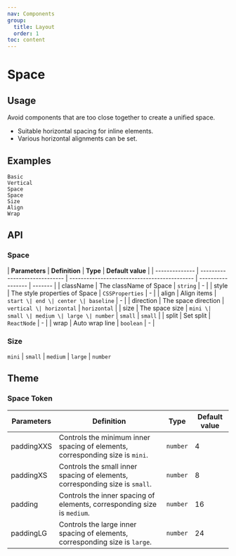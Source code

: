 ```yaml
---
nav: Components
group:
  title: Layout
  order: 1
toc: content
---
```


# Space

## Usage

Avoid components that are too close together to create a unified space.

- Suitable horizontal spacing for inline elements.
- Various horizontal alignments can be set.

## Examples

<code src="../../packages/ui/examples/space/basic.tsx" description="Crowded components horizontal spacing.">Basic</code>  
<code src="../../packages/ui/examples/space/direction-vertical.tsx" description="Crowded components vertical spacing.">Vertical Space</code>  
<code src="../../packages/ui/examples/space/size.tsx" description="Use `size` to set the spacing, Three sizes are preset: `small`, `middle`, `medium`, `large`. You can also customize the spacing. If size is not set, the spacing is `small`.">Space Size</code>  
<code src="../../packages/ui/examples/space/align.tsx" description="Config item align.">Align</code>  
<code src="../../packages/ui/examples/space/split.tsx" description="Auto wrap line.">Wrap</code>

## API

### Space

| **Parameters** | **Definition**                | **Type**                                     | **Default value** |
| -------------- | ----------------------------- | -------------------------------------------- | ----------------- | ------- |
| className      | The className of Space        | `string`                                     | -                 |
| style          | The style properties of Space | `CSSProperties`                              | -                 |
| align          | Align items                   | `start \| end \| center \| baseline`         | -                 |
| direction      | The space direction           | `vertical \| horizontal`                     | `horizontal`      |
| size           | The space size                | `mini \| small \| medium \| large \| number` | `small`           | `small` |
| split          | Set split                     | `ReactNode`                                  | -                 |
| wrap           | Auto wrap line                | `boolean`                                    | -                 |

### Size

`mini` | `small` | `medium` | `large` | `number`

## Theme

### Space Token

| **Parameters** | **Definition** | **Type** | **Default value** |
| --- | --- | --- | --- |
| paddingXXS | Controls the minimum inner spacing of elements, corresponding size is `mini`. | `number` | 4 |
| paddingXS | Controls the small inner spacing of elements, corresponding size is `small`. | `number` | 8 |
| padding | Controls the inner spacing of elements, corresponding size is `medium`. | `number` | 16 |
| paddingLG | Controls the large inner spacing of elements, corresponding size is `large`. | `number` | 24 |
